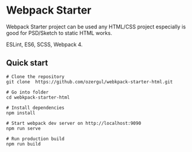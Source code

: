 # Webpack Starter

Webpack Starter project can be used any HTML/CSS project especially is good for PSD/Sketch to static HTML works.

ESLint, ES6, SCSS, Webpack 4.

## Quick start

```shell
# Clone the repository
git clone  https://github.com/ozergul/webkpack-starter-html.git

# Go into folder
cd webkpack-starter-html

# Install dependencies
npm install

# Start webpack dev server on http://localhost:9090
npm run serve

# Run production build
npm run build
```
